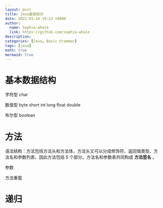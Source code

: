 ```yaml
---
layout: post
title: Java基础知识
date: 2022-03-24 19:23 +0800
author:
  name: Sophia-whale
  link: https://github.com/sophia-whale
description:
categories: [Java, Basic Grammar]
tags: [java]
math: true
mermaid: true
---
```

# 基本数据结构

字符型 char

数值型 byte short int long float double

布尔型 boolean

# 方法

语法结构：方法包括方法头和方法体，方法头又可以分成修饰符、返回值类型、方法名和参数列表，因此方法包括 5 个部分。方法名和参数表共同构成 **方法签名** 。

参数

方法重载

# 递归
